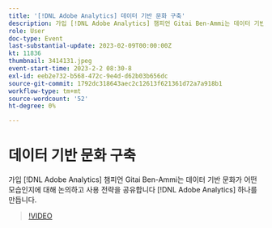```yaml
---
title: '[!DNL Adobe Analytics] 데이터 기반 문화 구축'
description: 가입 [!DNL Adobe Analytics] 챔피언 Gitai Ben-Ammi는 데이터 기반 문화가 어떤 모습인지에 대해 논의하고 사용 전략을 공유합니다 [!DNL Adobe Analytics] 하나를 만듭니다.
role: User
doc-type: Event
last-substantial-update: 2023-02-09T00:00:00Z
kt: 11836
thumbnail: 3414131.jpeg
event-start-time: 2023-2-2 08:30-8
exl-id: eeb2e732-b568-472c-9e4d-d62b03b656dc
source-git-commit: 1792dc318643aec2c12613f621361d72a7a918b1
workflow-type: tm+mt
source-wordcount: '52'
ht-degree: 0%

---
```


# 데이터 기반 문화 구축

가입 [!DNL Adobe Analytics] 챔피언 Gitai Ben-Ammi는 데이터 기반 문화가 어떤 모습인지에 대해 논의하고 사용 전략을 공유합니다 [!DNL Adobe Analytics] 하나를 만듭니다.

>[!VIDEO](https://video.tv.adobe.com/v/3414131/?quality=12&learn=on)
